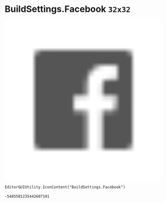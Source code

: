 # BuildSettings.Facebook `32x32`
<img src="/img/BuildSettings.Facebook.png" width=512 height=512>

``` CSharp
EditorGUIUtility.IconContent("BuildSettings.Facebook")
```
```
-5485581235442607191
```
